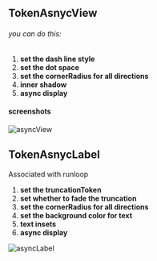 ## TokenAsnycView

###### you can do this:

1. **set the dash line style**
2. **set the dot space** 
3. **set the cornerRadius for all directions**
4. **inner shadow**
5. **async display**

#### screenshots
![asyncView](http://ou3yprhbt.bkt.clouddn.com/asyncView.png)


## TokenAsnycLabel

Associated with runloop

1. **set the truncationToken**
2. **set whether to fade the truncation**
3. **set the cornerRadius for all directions**
4. **set the background color for text**
5. **text insets**
6. **async display**

![asyncLabel](http://ou3yprhbt.bkt.clouddn.com/asyncLabel.jpg)



